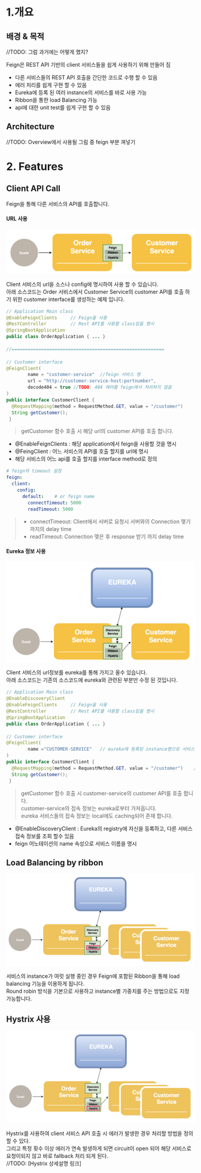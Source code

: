 # 1.개요
## 배경 & 목적
//TODO: 그럼 과거에는 어떻게 했지?  

Feign은 REST API 기반의 client 서비스들을 쉽게 사용하기 위해 만들어 짐  
- 다른 서비스들의 REST API 호출을 간단한 코드로 수행 할 수 있음
- 에러 처리를 쉽게 구현 할 수 있음  
- Eureka에 등록 된 여러 instance의 서비스를 바로 사용 가능
- Ribbon을 통한 load Balancing 가능
- api에 대한 unit test를 쉽게 구현 할 수 있음

## Architecture
//TODO: Overview에서 사용될 그림 중 feign 부분 껴넣기

# 2. Features
## Client API Call
Feign을 통해 다른 서비스의 API를 호출합니다.

#### URL 사용
![](../images/feignNoEureka.png)  

Client 서비스의 url을 소스나 config에 명시하여 사용 할 수 있습니다.  
아래 소스코드는 Order 서비스에서 Customer Service의 customer API를 호출 하기 위한 customer interface를 생성하는 예제 입니다.

```java
// Application Main class
@EnableFeignClients		// Feign을 사용
@RestController			// Rest API를 사용할 class임을 명시
@SpringBootApplication
public class OrderApplication { ... }

//=========================================================

// Customer interface
@FeignClient(
        name = "customer-service"  //feign 서비스 명
        url = "http://customer-service-host:portnumber",
        decode404 = true //TODO: 404 에러를 feign에서 처리하지 않음
)
public interface CustomerClient {
  @RequestMapping(method = RequestMethod.GET, value = "/customer")    
  String getCustomer();
 }
```
> getCustomer 함수 호출 시 해당 url의 customer API를 호출 합니다.
- @EnableFeignClients : 해당 application에서 feign을 사용할 것을 명시  
- @FeingClient : 어느 서비스의 API를 호출 할지를 url에 명시  
- 해당 서비스의 어느 api를 호출 할지를 interface method로 정의

```yml
# feign의 timeout 설정
feign:
  client:
    config:
      default:    # or feign name
        connectTimeout: 5000  
        readTimeout: 5000     
```
> - connectTimeout: Client에서 서버로 요청시 서버와의 Connection 맺기 까지의 delay time
> - readTimeout: Connection 맺은 후 response 받기 까지 delay time
#### Eureka 정보 사용
![](../images/feignEureka.png)  

Client 서비스의 url정보를 eureka를 통해 가지고 올수 있습니다.  
아래 소스코드는 기존의 소스코드에 eureka와 관련된 부분만 수정 된 것입니다.

```java
// Application Main class
@EnableDiscoveryClient
@EnableFeignClients		// Feign을 사용
@RestController			// Rest API를 사용할 class임을 명시
@SpringBootApplication
public class OrderApplication { ... }

// Customer interface
@FeignClient(
        name ="CUSTOMER-SERVICE"   // eureka에 등록된 instance명으로 서비스 조회
)
public interface CustomerClient {
  @RequestMapping(method = RequestMethod.GET, value = "/customer")    // customer-service의 customer api 호출
  String getCustomer();
 }
```
> getCustomer 함수 호출 시 customer-service의 customer API를 호출 합니다.  
> customer-service의 접속 정보는 eureka로부터 가져옵니다.  
> eureka 서비스들의 접속 정보는 local에도 caching되어 존재 합니다.  
- @EnableDiscoveryClient : Eureka의 registry에 자신을 등록하고, 다른 서비스 접속 정보를 조회 할수 있음  
- feign 어노테이션의 name 속성으로 서비스 이름을 명시

## Load Balancing by ribbon
![](../images/feignRibbon.png)  

서비스의 instance가 여럿 실행 중인 경우 Feign에 포함된 Ribbon을 통해 load balancing 기능을 이용하게 됩니다.  
Round robin 방식을 기본으로 사용하고 instance별 가중치를 주는 방법으로도 지정 가능합니다.

## Hystrix 사용
![](../images/feignHystrix.png)  

Hystrix를 사용하여 client 서비스 API 호출 시 에러가 발생한 경우 처리할 방법을 정의할 수 있다.  
그리고 특정 횟수 이상 에러가 연속 발생하게 되면 circuit이 open 되어 해당 서비스로 요청이되지 않고 바로 fallback 처리 되게 된다.  
//TODO: [Hystrix 상세설명 링크]
